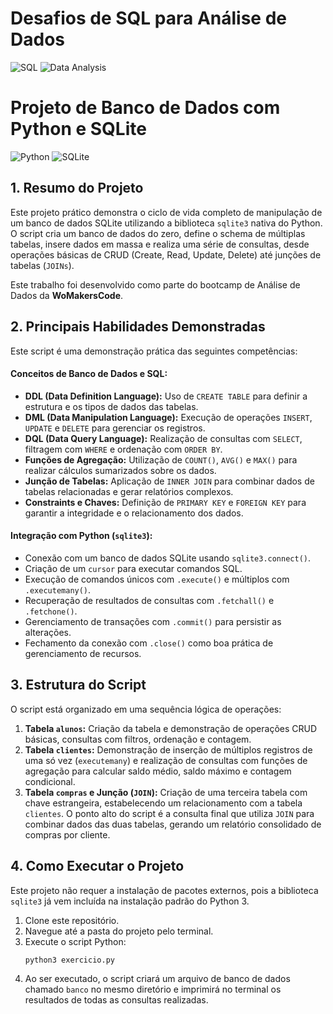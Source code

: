 # Desafios de SQL para Análise de Dados

![SQL](https://img.shields.io/badge/SQL-PostgreSQL-blue.svg) ![Data Analysis](https://img.shields.io/badge/Análise-De%20Dados-green.svg)

# Projeto de Banco de Dados com Python e SQLite

![Python](https://img.shields.io/badge/Python-3-blue.svg) ![SQLite](https://img.shields.io/badge/SQLite-Database-orange.svg)

## 1. Resumo do Projeto

Este projeto prático demonstra o ciclo de vida completo de manipulação de um banco de dados SQLite utilizando a biblioteca `sqlite3` nativa do Python. O script cria um banco de dados do zero, define o schema de múltiplas tabelas, insere dados em massa e realiza uma série de consultas, desde operações básicas de CRUD (Create, Read, Update, Delete) até junções de tabelas (`JOINs`).

Este trabalho foi desenvolvido como parte do bootcamp de Análise de Dados da **WoMakersCode**.

## 2. Principais Habilidades Demonstradas

Este script é uma demonstração prática das seguintes competências:

#### **Conceitos de Banco de Dados e SQL:**
* **DDL (Data Definition Language):** Uso de `CREATE TABLE` para definir a estrutura e os tipos de dados das tabelas.
* **DML (Data Manipulation Language):** Execução de operações `INSERT`, `UPDATE` e `DELETE` para gerenciar os registros.
* **DQL (Data Query Language):** Realização de consultas com `SELECT`, filtragem com `WHERE` e ordenação com `ORDER BY`.
* **Funções de Agregação:** Utilização de `COUNT()`, `AVG()` e `MAX()` para realizar cálculos sumarizados sobre os dados.
* **Junção de Tabelas:** Aplicação de `INNER JOIN` para combinar dados de tabelas relacionadas e gerar relatórios complexos.
* **Constraints e Chaves:** Definição de `PRIMARY KEY` e `FOREIGN KEY` para garantir a integridade e o relacionamento dos dados.

#### **Integração com Python (`sqlite3`):**
* Conexão com um banco de dados SQLite usando `sqlite3.connect()`.
* Criação de um `cursor` para executar comandos SQL.
* Execução de comandos únicos com `.execute()` e múltiplos com `.executemany()`.
* Recuperação de resultados de consultas com `.fetchall()` e `.fetchone()`.
* Gerenciamento de transações com `.commit()` para persistir as alterações.
* Fechamento da conexão com `.close()` como boa prática de gerenciamento de recursos.

## 3. Estrutura do Script

O script está organizado em uma sequência lógica de operações:

1.  **Tabela `alunos`:** Criação da tabela e demonstração de operações CRUD básicas, consultas com filtros, ordenação e contagem.
2.  **Tabela `clientes`:** Demonstração de inserção de múltiplos registros de uma só vez (`executemany`) e realização de consultas com funções de agregação para calcular saldo médio, saldo máximo e contagem condicional.
3.  **Tabela `compras` e Junção (`JOIN`):** Criação de uma terceira tabela com chave estrangeira, estabelecendo um relacionamento com a tabela `clientes`. O ponto alto do script é a consulta final que utiliza `JOIN` para combinar dados das duas tabelas, gerando um relatório consolidado de compras por cliente.

## 4. Como Executar o Projeto

Este projeto não requer a instalação de pacotes externos, pois a biblioteca `sqlite3` já vem incluída na instalação padrão do Python 3.

1.  Clone este repositório.
2.  Navegue até a pasta do projeto pelo terminal.
3.  Execute o script Python:
    ```bash
    python3 exercicio.py
    ```
4.  Ao ser executado, o script criará um arquivo de banco de dados chamado `banco` no mesmo diretório e imprimirá no terminal os resultados de todas as consultas realizadas.

